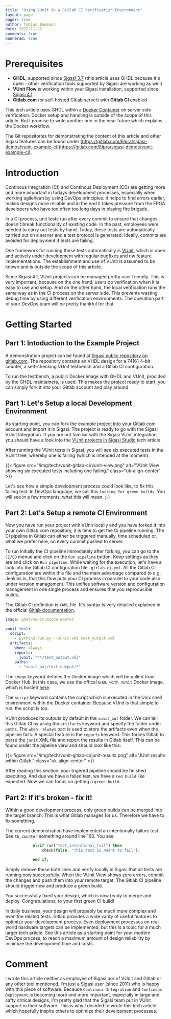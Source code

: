 ```yaml
---
title: "Using VUnit in a Gitlab CI Verification Environment"
layout: page
pager: true
author: Tobias Baumann
date: 2022-11-27
comments: true
bannerad: true
---
```


# Prerequisites

- **GHDL**, supported since [Sigasi 3.7](releasenotes/sigasi-3.07.html) (this article uses GHDL because it's open - other verification tools supported by Sigasi are working as well)
- **VUnit Flow** is working within your Sigasi installation, supported since [Sigasi 4.1](releasenotes/sigasi-4.01.html)
- **Gitlab.com** (or self-hosted Gitlab server) with **Gitlab CI** enabled

This tech article uses GHDL within a [Docker Container](https://www.docker.com/) on server side verification. Docker setup and handling is outside of the scope of this article. But I promise to write another one in the near future which explains the Docker workflow.

The Git repositories for demonstrating the content of this article and other Sigasi features can be found under [https://gitlab.com/Elpra/sigasi-demos/vunit-example-ci](https://gitlab.com/Elpra/sigasi-demos/vunit-example-ci).

# Introduction

Continous Integration (CI) and Continous Deployment (CD) are getting more and more important in todays development processes, especially when working agile/lean by using DevOps principles. It helps to find errors earlier, makes designs more reliable and in the end it takes pressure from the FPGA developers who have too often too long days in playing fire brigade.

In a CI process, unit tests run after every commit to ensure that changes doesn't break functionality of existing code. In the past, employees were needed to carry out tests by hand. Today, these tests are automatically carried out on a server and a test protocol is generated. Ideally, commits are avoided for deployment if tests are failing.

One framework for running these tests automatically is [VUnit](https://vunit.github.io/), which is open and actively under development with regular bugfixes and nw feature implementations. The establishment and use of VUnit is assumed to be known and is outside the scope of this article.

Since Sigasi 4.1, VUnit projects can be managed pretty user friendly. This is very important, because on the one hand, users do verification when it is easy to use and setup. And on the other hand, the local verification runs the same way as in the CI process on the server side. This prevents wasting debug time by using different verification environments. The operation part of your DevOps team will be pretty thankful for that.

# Getting Started

## Part 1: Intoduction to the Example Project

A demonstration project can be found at [Sigasi public repository on gitlab.com](https://gitlab.com/sigasi/public/vunit-ci). The repository contains an VHDL design for a 74161 4-bit counter, a self-checking VUnit testbench and a Gitlab CI configuration.

To run the testbench, a public Docker image with GHDL and VUnit, procided by the GHDL maintainers, is used. This makes the project ready to start, you can simply fork it into your Gitlab account and play around.

## Part 1: Let's Setup a local Development Environment

As starting point, you can fork the example project into your Gitlab.com account and import it in Sigasi. The project is ready to go with the Sigasi VUnit Integration. If you are not familiar with the Sigasi VUnit integration, you should have a look into the [
VUnit projects in Sigasi Studio](https://insights.sigasi.com/tech/vunit-integration) tech article.

After running the VUnit tests in Sigasi, you will see six executed tests in the VUnit tree, whereby one is failing (which is intended at the moment).

{{< figure src="/img/tech/vunit-gitlab-ci/vunit-view.png" alt="VUnit View showing six executed tests including one failing." class="uk-align-center" >}}

Let's see how a simple development process could look like, to fix this failing test. In DevOps language, we call this `looking for green builds`. You will see in a few moments, what this will mean. ;-)

## Part 2: Let's Setup a remote CI Environment

Now you have run your project with VUnit locally and you have forked it into your own Gitlab.com repository, it is time to get the Ci pipeline running. The CI pipeline in Gitlab can either be triggered manually, time scheduled or, what we prefer here, on every commit pushed to server.

To run initially the CI pipeline immediately after forking, you can go to the `CI/CD` menue and click on the `Run pipeline` button. Keep settings as they are and click on `Run pipeline`. While waiting for the execution, let's have a look into the Gitlab CI configuration file `.gitlab-ci.yml`. All the Gitlab CI configuration are within this file and the main advantage compared to e.g. Jenkins is, that this flow puts your CI process in parallel to your code also under version management. This unifies software version and configuration management in one single process and ensures that you reproducible builds.

The Gitlab CI definition is `YAML` file. It's syntax is very detailed explained in the official [Gitlab documentation](https://docs.gitlab.com/ee/ci/yaml/).

```yaml
image: ghdl/vunit:mcode-master

vunit-test:
  script:
    - python3 run.py --xunit-xml test_output.xml
  artifacts:
    when: always
    reports:
      junit: "**/test_output.xml"
    paths:
      - "vunit_out/test_output/*"
```

The `image` keyword defines the Docker image which will be pulled from Docker Hub. In this case, we use the offical `GHDL with VUnit` Docker image, which is hosted [here](https://hub.docker.com/r/ghdl/vunit).

The `script` keyword contains the script which is executed in the Unix shell environment within the Docker container. Because VUnit is that simple to run, the script is too.

VUnit produces its outputs by default in the `vunit_out` folder. We can tell this Gitlab CI by using the `artifacts` keyword and specify the folder under `paths`. The `when: always` part is used to store the artifacts even when the pipeline fails. A special feature is the `reports` keyword. This forces Gitlab to parse the `junit` XML file and report the results in Gitlab itself. This can be found under the pipeline view and should look like this:

{{< figure src="/img/tech/vunit-gitlab-ci/junit-results.png" alt="JUnit results within Gitlab." class="uk-align-center" >}}

After reading this section, your trigered pipeline should be finished executing. And due we have a failed test, we have a `red build` like expected. Now we can focus on getting a `green build`.

## Part 2: If it's broken - fix it!

Within a good development process, only green builds can be merged into the target branch. This is what Gitlab manages for us. Therefore we have to fix something.

The current demonstration have implemented an intentionally failure test. See `tb_counter` something around line 160. You see

```vhdl
            elsif run("test_intentional_fail") then
                check(false, "This test is meant to fail");

            end if;
```

Simply remove these both lines and verify locally in Sigasi that all tests are running now successfully. When the VUnit View shows zero errors, commit the changes and push them into your remote target. The Gitlab CI pipeline should trigger now and produce a green build.

You successfully fixed your design, which is now ready to merge and deploy. Congratulations, to your first green CI build!

In daily business, your design will propably be much more complex and even the related tests. Gitlab provides a wide varity of useful features to optimize your development process. Even deployment processes on real world hardware targets can be implemented, but this is a topic for a much larger tech article. See this article as a starting point for your modern DevOps process, to reach a maximum amount of design reliability by minimize the development time and costs.

# Comment

I wrote this article neither as employee of Sigasi nor of VUnit and Gitlab or any other tool mentioned. I'm just a Sigasi user (since 2011) who is happy with this piece of software. Because `Continous Integration` and `Continous Deployment` is becoming more and more important, especially in large and safty critical designs, I'm pretty glad that the Sigasi team put in VUnit support in their software. This is why I decided to wrote this tech article which hopefully inspire others to optimize their development processes.
